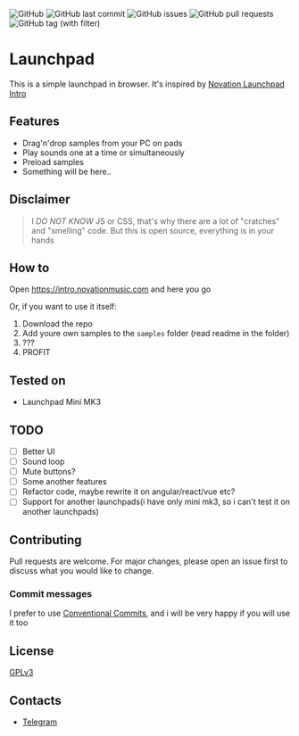![GitHub](https://img.shields.io/github/license/temamagic/launchpad)
![GitHub last commit](https://img.shields.io/github/last-commit/temamagic/launchpad)
![GitHub issues](https://img.shields.io/github/issues/temamagic/launchpad)
![GitHub pull requests](https://img.shields.io/github/issues-pr/temamagic/launchpad)
![GitHub tag (with filter)](https://img.shields.io/github/v/tag/temamagic/launchpad)

# Launchpad 

This is a simple launchpad in browser. It's inspired by [Novation Launchpad Intro](https://intro.novationmusic.com/)

## Features
- Drag'n'drop samples from your PC on pads
- Play sounds one at a time or simultaneously
- Preload samples
- Something will be here..

## Disclaimer
> I *DO NOT KNOW* JS or CSS, that's why there are a lot of "cratches" and "smelling" code. But this is open source, everything is in your hands

## How to
Open https://intro.novationmusic.com and here you go

Or, if you want to use it itself:
1. Download the repo
2. Add youre own samples to the `samples` folder (read readme in the folder)
3. ???
4. PROFIT

## Tested on
- Launchpad Mini MK3

## TODO
- [ ] Better UI
- [ ] Sound loop
- [ ] Mute buttons?
- [ ] Some another features
- [ ] Refactor code, maybe rewrite it on angular/react/vue etc?
- [ ] Support for another launchpads(i have only mini mk3, so i can't test it on another launchpads)

## Contributing
Pull requests are welcome. For major changes, please open an issue first to discuss what you would like to change.

### Commit messages
I prefer to use [Conventional Commits](https://www.conventionalcommits.org/en/v1.0.0/), and i will be very happy if you will use it too


## License
[GPLv3](https://choosealicense.com/licenses/gpl-3.0/)

## Contacts
- [Telegram](https://t.me/temamagic)
